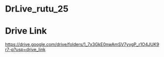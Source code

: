 # DrLive_rutu_25
# Drive Link
https://drive.google.com/drive/folders/1_7x3GkE0nwAmSV7yvgP_r1O4JUK9r7-p?usp=drive_link
